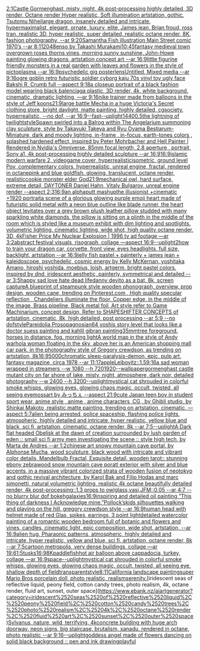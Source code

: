 [2:1](https://www.ebank.nz/aiartgenerator?category=2%3A1)[Castle Gormenghast, misty, night, 4k post-processing highly detailed, 3D render, Octane render Hyper realistic, Soft illumination artstation, gothic, Tsutomu Nihei](https://www.ebank.nz/aiartgenerator?category=Castle%2520Gormenghast%2C%2520misty%2C%2520night%2C%25204k%2520post-processing%2520highly%2520detailed%2C%25203D%2520render%2C%2520Octane%2520render%2520Hyper%2520realistic%2C%2520Soft%2520illumination%2520artstation%2C%2520gothic%2C%2520Tsutomu%2520Nihei)[large dragon, insanely detailed and intricate, hypermaximalist, elegant, ornate, luxury, elite, James jean, Brian froud, ross tran, realistic 3D, hyper realistic, super detailed, realistic octane render, 8K, fashion photography, --ar 9:20](https://www.ebank.nz/aiartgenerator?category=large%2520dragon%2C%2520insanely%2520detailed%2520and%2520intricate%2C%2520hypermaximalist%2C%2520elegant%2C%2520ornate%2C%2520luxury%2C%2520elite%2C%2520James%2520jean%2C%2520Brian%2520froud%2C%2520ross%2520tran%2C%2520realistic%25203D%2C%2520hyper%2520realistic%2C%2520super%2520detailed%2C%2520realistic%2520octane%2520render%2C%25208K%2C%2520fashion%2520photography%2C%2520--ar%25209%3A20)[Samantha Fish illustration Main Street comic 1970’s --ar 8:11](https://www.ebank.nz/aiartgenerator?category=Samantha%2520Fish%2520illustration%2520Main%2520Street%2520comic%25201970%E2%80%99s%2520--ar%25208%3A11)[2048](https://www.ebank.nz/aiartgenerator?category=2048)[enso by Takashi Murakami](https://www.ebank.nz/aiartgenerator?category=enso%2520by%2520Takashi%2520Murakami)[10:45](https://www.ebank.nz/aiartgenerator?category=10%3A45)[fantasy medieval town overgrown roses thorns vines, morning sunny sunshine, John-Howe painting glowing dragons, artstation concept art --ar 16:9](https://www.ebank.nz/aiartgenerator?category=fantasy%2520medieval%2520town%2520overgrown%2520roses%2520thorns%2520vines%2C%2520morning%2520sunny%2520sunshine%2C%2520John-Howe%2520painting%2520glowing%2520dragons%2C%2520artstation%2520concept%2520art%2520--ar%252016%3A9)[little figurine friendly monsters in a real garden with leaves and flowers in the style of pictoplasma --ar 16:9](https://www.ebank.nz/aiartgenerator?category=little%2520figurine%2520friendly%2520monsters%2520in%2520a%2520real%2520garden%2520with%2520leaves%2520and%2520flowers%2520in%2520the%2520style%2520of%2520pictoplasma%2520--ar%252016%3A9)[psychedelic gig poster](https://www.ebank.nz/aiartgenerator?category=psychedelic%2520gig%2520poster)[lens](https://www.ebank.nz/aiartgenerator?category=lens)[Untitled, Mixed media --ar 9:16](https://www.ebank.nz/aiartgenerator?category=Untitled%2C%2520Mixed%2520media%2520--ar%25209%3A16)[ogre goblin retro futuristic soldier cyborg kaju 70s vinyl toy ugly face Bakshi R. Crumb full    --aspect 9:18](https://www.ebank.nz/aiartgenerator?category=ogre%2520goblin%2520retro%2520futuristic%2520soldier%2520cyborg%2520kaju%252070s%2520vinyl%2520toy%2520ugly%2520face%2520Bakshi%2520R.%2520Crumb%2520full%2520%2520%2520%2520--aspect%25209%3A18)[a closeup portrait of a black fashion model wearing black balenciaga plastic, 3D render, 4k, white background, cinematic, dramatic lighting, —ar 9:16](https://www.ebank.nz/aiartgenerator?category=a%2520closeup%2520portrait%2520of%2520a%2520black%2520fashion%2520model%2520wearing%2520black%2520balenciaga%2520plastic%2C%25203D%2520render%2C%25204k%2C%2520white%2520background%2C%2520cinematic%2C%2520dramatic%2520lighting%2C%2520%E2%80%94ar%25209%3A16)[nike trainer made from balloons in the style of Jeff koons](https://www.ebank.nz/aiartgenerator?category=nike%2520trainer%2520made%2520from%2520balloons%2520in%2520the%2520style%2520of%2520Jeff%2520koons)[21:9](https://www.ebank.nz/aiartgenerator?category=21%3A9)[large battle Mecha in a huge Victoria's Secret clothing store, bright daylight, matte painting, highly detailed, cgsociety, hyperrealistic, --no dof, --ar 16:9](https://www.ebank.nz/aiartgenerator?category=large%2520battle%2520Mecha%2520in%2520a%2520huge%2520Victoria%27s%2520Secret%2520clothing%2520store%2C%2520bright%2520daylight%2C%2520matte%2520painting%2C%2520highly%2520detailed%2C%2520cgsociety%2C%2520hyperrealistic%2C%2520--no%2520dof%2C%2520--ar%252016%3A9)[--fast](https://www.ebank.nz/aiartgenerator?category=--fast)[--uplight](https://www.ebank.nz/aiartgenerator?category=--uplight)[1440](https://www.ebank.nz/aiartgenerator?category=1440)[0.5](https://www.ebank.nz/aiartgenerator?category=0.5)[the lightning of twilight](https://www.ebank.nz/aiartgenerator?category=the%2520lightning%2520of%2520twilight)[style](https://www.ebank.nz/aiartgenerator?category=style)[Spawn swirled into a Balrog within The Angelarium summoning clay sculpture, style by Takayuki Takeya and Ryu Oyama Bestiarum-Miniature, dark and moody lighting, in-frame , in-focus, earth-tones colors , splashed hardened effect, inspired by Peter Mohrbacher and Hell Painter | Rendered in Nvidia's Omniverse, 85mm focal length, 2.8 aperture , portrait, Sony a1, 4k post-processing highly detailed sculpture --ar 16:9](https://www.ebank.nz/aiartgenerator?category=Spawn%2520swirled%2520into%2520a%2520Balrog%2520within%2520The%2520Angelarium%2520summoning%2520clay%2520sculpture%2C%2520style%2520by%2520Takayuki%2520Takeya%2520and%2520Ryu%2520Oyama%2520Bestiarum-Miniature%2C%2520dark%2520and%2520moody%2520lighting%2C%2520in-frame%2520%2C%2520in-focus%2C%2520earth-tones%2520colors%2520%2C%2520splashed%2520hardened%2520effect%2C%2520inspired%2520by%2520Peter%2520Mohrbacher%2520and%2520Hell%2520Painter%2520%7C%2520Rendered%2520in%2520Nvidia%27s%2520Omniverse%2C%252085mm%2520focal%2520length%2C%25202.8%2520aperture%2520%2C%2520portrait%2C%2520Sony%2520a1%2C%25204k%2520post-processing%2520highly%2520detailed%2520sculpture%2520--ar%252016%3A9)[16:9](https://www.ebank.nz/aiartgenerator?category=16%3A9)[islamic modern warfare 2, videogame cover, hyperrealistic](https://www.ebank.nz/aiartgenerator?category=islamic%2520modern%2520warfare%25202%2C%2520videogame%2520cover%2C%2520hyperrealistic)[isometric, ground level Pov, complementary colors, hyperrealistic, unreal engine, fractal, rendered in octane](https://www.ebank.nz/aiartgenerator?category=isometric%2C%2520ground%2520level%2520Pov%2C%2520complementary%2520colors%2C%2520hyperrealistic%2C%2520unreal%2520engine%2C%2520fractal%2C%2520rendered%2520in%2520octane)[pink and blue goldfish, glowing, translucent, octane render, realistic](https://www.ebank.nz/aiartgenerator?category=pink%2520and%2520blue%2520goldfish%2C%2520glowing%2C%2520translucent%2C%2520octane%2520render%2C%2520realistic)[cookie monster elder God](https://www.ebank.nz/aiartgenerator?category=cookie%2520monster%2520elder%2520God)[21:9](https://www.ebank.nz/aiartgenerator?category=21%3A9)[mechanical owl, hard surface, extreme detail, DAYTONER Daniel Hahn, Vitaly Bulgarov, unreal engine render --aspect 2:3](https://www.ebank.nz/aiartgenerator?category=mechanical%2520owl%2C%2520hard%2520surface%2C%2520extreme%2520detail%2C%2520DAYTONER%2520Daniel%2520Hahn%2C%2520Vitaly%2520Bulgarov%2C%2520unreal%2520engine%2520render%2520--aspect%25202%3A3)[16:9](https://www.ebank.nz/aiartgenerator?category=16%3A9)[an alphaputt mashup](https://www.ebank.nz/aiartgenerator?category=an%2520alphaputt%2520mashup)[the illusionist +cinematic +1920 portrait](https://www.ebank.nz/aiartgenerator?category=the%2520illusionist%2520%2Bcinematic%2520%2B1920%2520portrait)[a scene of a glorious glowing purple emoji heart made of futuristic solid metal with a neon blue outline like blade runner, the heart object levitates over a grey brown plush leather pillow studded with many sparkling white diamonds, the pillow is sitting on a plinth in the middle of the room which is styled like a museum exhibit with dim lighting and spotlights, volumetric lighting, cinematic lighting, wide shot, high quality octane render, 3D, 4k](https://www.ebank.nz/aiartgenerator?category=a%2520scene%2520of%2520a%2520glorious%2520glowing%2520purple%2520emoji%2520heart%2520made%2520of%2520futuristic%2520solid%2520metal%2520with%2520a%2520neon%2520blue%2520outline%2520like%2520blade%2520runner%2C%2520the%2520heart%2520object%2520levitates%2520over%2520a%2520grey%2520brown%2520plush%2520leather%2520pillow%2520studded%2520with%2520many%2520sparkling%2520white%2520diamonds%2C%2520the%2520pillow%2520is%2520sitting%2520on%2520a%2520plinth%2520in%2520the%2520middle%2520of%2520the%2520room%2520which%2520is%2520styled%2520like%2520a%2520museum%2520exhibit%2520with%2520dim%2520lighting%2520and%2520spotlights%2C%2520volumetric%2520lighting%2C%2520cinematic%2520lighting%2C%2520wide%2520shot%2C%2520high%2520quality%2520octane%2520render%2C%25203D%2C%25204k)[Fisher Price My Nuclear Explosion | 1996 tv ad footage —ar 3:2](https://www.ebank.nz/aiartgenerator?category=Fisher%2520Price%2520My%2520Nuclear%2520Explosion%2520%7C%25201996%2520tv%2520ad%2520footage%2520%E2%80%94ar%25203%3A2)[abstract festival visuals, risograph, collage —aspect 16:9](https://www.ebank.nz/aiartgenerator?category=abstract%2520festival%2520visuals%2C%2520risograph%2C%2520collage%2520%E2%80%94aspect%252016%3A9)[--uplight](https://www.ebank.nz/aiartgenerator?category=--uplight)[2](https://www.ebank.nz/aiartgenerator?category=2)[how to train your dragon car, corvette, front view, eyes headlights, full size, backlight, artstation --ar 16:9](https://www.ebank.nz/aiartgenerator?category=how%2520to%2520train%2520your%2520dragon%2520car%2C%2520corvette%2C%2520front%2520view%2C%2520eyes%2520headlights%2C%2520full%2520size%2C%2520backlight%2C%2520artstation%2520--ar%252016%3A9)[jelly fish pastel + painterly + james jean + kaleidoscope, psychedelic, cosmic energy by Kelly McKernan, yoshitaka Amano, hiroshi yoshida, moebius, loish, artgerm, bright pastel colors, inspired by dnd, iridescent aesthetic, painterly, symmetrical and detailed --ar 3:5](https://www.ebank.nz/aiartgenerator?category=jelly%2520fish%2520pastel%2520%2B%2520painterly%2520%2B%2520james%2520jean%2520%2B%2520kaleidoscope%2C%2520psychedelic%2C%2520cosmic%2520energy%2520by%2520Kelly%2520McKernan%2C%2520yoshitaka%2520Amano%2C%2520hiroshi%2520yoshida%2C%2520moebius%2C%2520loish%2C%2520artgerm%2C%2520bright%2520pastel%2520colors%2C%2520inspired%2520by%2520dnd%2C%2520iridescent%2520aesthetic%2C%2520painterly%2C%2520symmetrical%2520and%2520detailed%2520--ar%25203%3A5)[happy sad love hate dead life](https://www.ebank.nz/aiartgenerator?category=happy%2520sad%2520love%2520hate%2520dead%2520life)[danny devito as a bat, 8k, screen capture](https://www.ebank.nz/aiartgenerator?category=danny%2520devito%2520as%2520a%2520bat%2C%25208k%2C%2520screen%2520capture)[A blueprint of steampunk style wooden phonograph,  overview, prop design, wooden cane,  trending on Pinterest.com  , High quality specular reflection ,  Chandeliers illuminate the floor, Copper  edge, in the middle of the image, Brass pipeline,  Black metal foil,  Art style refer to Game Machinarium.  concept design, Refer to SHAPESHIFTER CONCEPTS  of artstation, cinematic,  8k, high detailed,  post processing    --ar 5:9   --no dof](https://www.ebank.nz/aiartgenerator?category=A%2520blueprint%2520of%2520steampunk%2520style%2520wooden%2520phonograph%2C%2520%2520overview%2C%2520prop%2520design%2C%2520wooden%2520cane%2C%2520%2520trending%2520on%2520Pinterest.com%2520%2520%2C%2520High%2520quality%2520specular%2520reflection%2520%2C%2520%2520Chandeliers%2520illuminate%2520the%2520floor%2C%2520Copper%2520%2520edge%2C%2520in%2520the%2520middle%2520of%2520the%2520image%2C%2520Brass%2520pipeline%2C%2520%2520Black%2520metal%2520foil%2C%2520%2520Art%2520style%2520refer%2520to%2520Game%2520Machinarium.%2520%2520concept%2520design%2C%2520Refer%2520to%2520SHAPESHIFTER%2520CONCEPTS%2520%2520of%2520artstation%2C%2520cinematic%2C%2520%25208k%2C%2520high%2520detailed%2C%2520%2520post%2520processing%2520%2520%2520%2520--ar%25205%3A9%2520%2520%2520--no%2520dof)[style](https://www.ebank.nz/aiartgenerator?category=style)[Pareidolia Prosopagnosia](https://www.ebank.nz/aiartgenerator?category=Pareidolia%2520Prosopagnosia)[n64 yoshis story level that looks like a doctor suess painting and kahlil gibran painting](https://www.ebank.nz/aiartgenerator?category=n64%2520yoshis%2520story%2520level%2520that%2520looks%2520like%2520a%2520doctor%2520suess%2520painting%2520and%2520kahlil%2520gibran%2520painting)[35mm](https://www.ebank.nz/aiartgenerator?category=35mm)[tree foreground. horses in distance. fog. morning light](https://www.ebank.nz/aiartgenerator?category=tree%2520foreground.%2520horses%2520in%2520distance.%2520fog.%2520morning%2520light)[A world map in the style of Andy warhol](https://www.ebank.nz/aiartgenerator?category=A%2520world%2520map%2520in%2520the%2520style%2520of%2520Andy%2520warhol)[a woman floating in the sky, above her is an American shopping mall car park, in the photography style of Gregory crewdson, as trending on artstation, 8k](https://www.ebank.nz/aiartgenerator?category=a%2520woman%2520floating%2520in%2520the%2520sky%2C%2520above%2520her%2520is%2520an%2520American%2520shopping%2520mall%2520car%2520park%2C%2520in%2520the%2520photography%2520style%2520of%2520Gregory%2520crewdson%2C%2520as%2520trending%2520on%2520artstation%2C%25208k)[16:9](https://www.ebank.nz/aiartgenerator?category=16%3A9)[5000](https://www.ebank.nz/aiartgenerator?category=5000)[chromatic sleep-paralysis-demon, epic, pulp art, fantasy magazine, circa 1978 --ar 11:17](https://www.ebank.nz/aiartgenerator?category=chromatic%2520sleep-paralysis-demon%2C%2520epic%2C%2520pulp%2520art%2C%2520fantasy%2520magazine%2C%2520circa%25201978%2520--ar%252011%3A17)[apple](https://www.ebank.nz/aiartgenerator?category=apple)[Leibovitz::1.5](https://www.ebank.nz/aiartgenerator?category=Leibovitz%3A%3A1.5)[9:16](https://www.ebank.nz/aiartgenerator?category=9%3A16)[a sad woman wrapped in streamers --w 1080 --h 720](https://www.ebank.nz/aiartgenerator?category=a%2520sad%2520woman%2520wrapped%2520in%2520streamers%2520--w%25201080%2520--h%2520720)[1920](https://www.ebank.nz/aiartgenerator?category=1920)[--wallpaper](https://www.ebank.nz/aiartgenerator?category=--wallpaper)[gormenghast castle mutant city on far shore of lake, misty, night, atmosphere, dark noir, detailed photography --w 2400 --h 3200](https://www.ebank.nz/aiartgenerator?category=gormenghast%2520castle%2520mutant%2520city%2520on%2520far%2520shore%2520of%2520lake%2C%2520misty%2C%2520night%2C%2520atmosphere%2C%2520dark%2520noir%2C%2520detailed%2520photography%2520--w%25202400%2520--h%25203200)[--uplight](https://www.ebank.nz/aiartgenerator?category=--uplight)[mystical cat shrouded in colorful smoke whisps, glowing eyes, glowing chaos magic, occult, twisted, all seeing eye](https://www.ebank.nz/aiartgenerator?category=mystical%2520cat%2520shrouded%2520in%2520colorful%2520smoke%2520whisps%2C%2520glowing%2520eyes%2C%2520glowing%2520chaos%2520magic%2C%2520occult%2C%2520twisted%2C%2520all%2520seeing%2520eye)[moss](https://www.ebank.nz/aiartgenerator?category=moss)[art by みっちぇ --aspect 21:9](https://www.ebank.nz/aiartgenerator?category=art%2520by%2520%E3%81%BF%E3%81%A3%E3%81%A1%E3%81%87%2520--aspect%252021%3A9)[cute Japan  teen boy in student  sport wear, anime style , anime , anime characters ,CG , by Ghibli studio, by Shinkai Makoto ,realistic,matte painting, trending on artstation, cinematic, —aspect 5:7](https://www.ebank.nz/aiartgenerator?category=cute%2520Japan%2520%2520teen%2520boy%2520in%2520student%2520%2520sport%2520wear%2C%2520anime%2520style%2520%2C%2520anime%2520%2C%2520anime%2520characters%2520%2CCG%2520%2C%2520by%2520Ghibli%2520studio%2C%2520by%2520Shinkai%2520Makoto%2520%2Crealistic%2Cmatte%2520painting%2C%2520trending%2520on%2520artstation%2C%2520cinematic%2C%2520%E2%80%94aspect%25205%3A7)[alien being arrested, police spaceship, flashing police lights, atmospheric, highly detailed and intricate, hyper realistic, yellow blue and black, sci fi, artstation, cinematic, octane render, 8k --ar 7:5](https://www.ebank.nz/aiartgenerator?category=alien%2520being%2520arrested%2C%2520police%2520spaceship%2C%2520flashing%2520police%2520lights%2C%2520atmospheric%2C%2520highly%2520detailed%2520and%2520intricate%2C%2520hyper%2520realistic%2C%2520yellow%2520blue%2520and%2520black%2C%2520sci%2520fi%2C%2520artstation%2C%2520cinematic%2C%2520octane%2520render%2C%25208k%2520--ar%25207%3A5)[--uplight](https://www.ebank.nz/aiartgenerator?category=--uplight)[A Dark flat headed Obelisk  at the dawn of creation surrounded by lush garden of eden :: small sci fi army men investigating the scene :: style high tech, by Marta de Andres --ar 1:2](https://www.ebank.nz/aiartgenerator?category=A%2520Dark%2520flat%2520headed%2520Obelisk%2520%2520at%2520the%2520dawn%2520of%2520creation%2520surrounded%2520by%2520lush%2520garden%2520of%2520eden%2520%3A%3A%2520small%2520sci%2520fi%2520army%2520men%2520investigating%2520the%2520scene%2520%3A%3A%2520style%2520high%2520tech%2C%2520by%2520Marta%2520de%2520Andres%2520--ar%25201%3A2)[chinese art snowy mountain cave portal, by Alphonse Mucha, wood sculpture, black wood with intricate and vibrant color details, Mandelbulb Fractal, Exquisite detail, wooden tarot:: stunning ebony zebrawood snow mountain cave poratl exterior with silver and blue accents, in a massive vibrant colorized strata of wooden fusion of neotokyo and gothic revival architecture, by Karol Bak and Filip Hodas and marc simonetti, natural volumetric lighting, realistic 4k octane beautifully detailed render, 4k post-processing::1.3 props to owlglass,vasi,JFM::0.05 --ar 4:7  --no blurry blur dof bokeh](https://www.ebank.nz/aiartgenerator?category=chinese%2520art%2520snowy%2520mountain%2520cave%2520portal%2C%2520by%2520Alphonse%2520Mucha%2C%2520wood%2520sculpture%2C%2520black%2520wood%2520with%2520intricate%2520and%2520vibrant%2520color%2520details%2C%2520Mandelbulb%2520Fractal%2C%2520Exquisite%2520detail%2C%2520wooden%2520tarot%3A%3A%2520stunning%2520ebony%2520zebrawood%2520snow%2520mountain%2520cave%2520poratl%2520exterior%2520with%2520silver%2520and%2520blue%2520accents%2C%2520in%2520a%2520massive%2520vibrant%2520colorized%2520strata%2520of%2520wooden%2520fusion%2520of%2520neotokyo%2520and%2520gothic%2520revival%2520architecture%2C%2520by%2520Karol%2520Bak%2520and%2520Filip%2520Hodas%2520and%2520marc%2520simonetti%2C%2520natural%2520volumetric%2520lighting%2C%2520realistic%25204k%2520octane%2520beautifully%2520detailed%2520render%2C%25204k%2520post-processing%3A%3A1.3%2520props%2520to%2520owlglass%2Cvasi%2CJFM%3A%3A0.05%2520--ar%25204%3A7%2520%2520--no%2520blurry%2520blur%2520dof%2520bokeh)[galaxies](https://www.ebank.nz/aiartgenerator?category=galaxies)[16:9](https://www.ebank.nz/aiartgenerator?category=16%3A9)[inspiring and detailed oil painting “This thing of darkness I Acknowledge mine.”](https://www.ebank.nz/aiartgenerator?category=inspiring%2520and%2520detailed%2520oil%2520painting%2520%E2%80%9CThis%2520thing%2520of%2520darkness%2520I%2520Acknowledge%2520mine.%E2%80%9D)[Pollock’s](https://www.ebank.nz/aiartgenerator?category=Pollock%E2%80%99s)[kids silhouettes walking and playing on the hill, gregory crewdson style --ar 16:9](https://www.ebank.nz/aiartgenerator?category=kids%2520silhouettes%2520walking%2520and%2520playing%2520on%2520the%2520hill%2C%2520gregory%2520crewdson%2520style%2520--ar%252016%3A9)[human head with helmet made of red Glas, spikes, earrings, 3 point light](https://www.ebank.nz/aiartgenerator?category=human%2520head%2520with%2520helmet%2520made%2520of%2520red%2520Glas%2C%2520spikes%2C%2520earrings%2C%25203%2520point%2520light)[detailed watercolor painting of a romantic wooden bedroom full of botanic and flowers and vines, candles, cinematic light, epic composition, wide shot, artstation, --ar 16:9](https://www.ebank.nz/aiartgenerator?category=detailed%2520watercolor%2520painting%2520of%2520a%2520romantic%2520wooden%2520bedroom%2520full%2520of%2520botanic%2520and%2520flowers%2520and%2520vines%2C%2520candles%2C%2520cinematic%2520light%2C%2520epic%2520composition%2C%2520wide%2520shot%2C%2520artstation%2C%2520--ar%252016%3A9)[alien hug, Pharaonic patterns, atmospheric, highly detailed and intricate, hyper realistic, yellow and blue, sci fi, artstation, octane render, 8k --ar 7:5](https://www.ebank.nz/aiartgenerator?category=alien%2520hug%2C%2520Pharaonic%2520patterns%2C%2520atmospheric%2C%2520highly%2520detailed%2520and%2520intricate%2C%2520hyper%2520realistic%2C%2520yellow%2520and%2520blue%2C%2520sci%2520fi%2C%2520artstation%2C%2520octane%2520render%2C%25208k%2520--ar%25207%3A5)[cartoon metropolis, very dense buildings, collage —ar 19:6](https://www.ebank.nz/aiartgenerator?category=cartoon%2520metropolis%2C%2520very%2520dense%2520buildings%2C%2520collage%2520%E2%80%94ar%252019%3A6)[1:5](https://www.ebank.nz/aiartgenerator?category=1%3A5)[tusks](https://www.ebank.nz/aiartgenerator?category=tusks)[16:9](https://www.ebank.nz/aiartgenerator?category=16%3A9)[8K](https://www.ebank.nz/aiartgenerator?category=8K)[paddlefish](https://www.ebank.nz/aiartgenerator?category=paddlefish)[hot air balloon above cappadocia, turkey, collage —ar 16:9](https://www.ebank.nz/aiartgenerator?category=hot%2520air%2520balloon%2520above%2520cappadocia%2C%2520turkey%2C%2520collage%2520%E2%80%94ar%252016%3A9)[space](https://www.ebank.nz/aiartgenerator?category=space)[--uplight](https://www.ebank.nz/aiartgenerator?category=--uplight)[mystical cat shrouded in colorful smoke whisps, glowing eyes, glowing chaos magic, occult, twisted, all seeing eye, shallow depth of field](https://www.ebank.nz/aiartgenerator?category=mystical%2520cat%2520shrouded%2520in%2520colorful%2520smoke%2520whisps%2C%2520glowing%2520eyes%2C%2520glowing%2520chaos%2520magic%2C%2520occult%2C%2520twisted%2C%2520all%2520seeing%2520eye%2C%2520shallow%2520depth%2520of%2520field)[transparent](https://www.ebank.nz/aiartgenerator?category=transparent)[style](https://www.ebank.nz/aiartgenerator?category=style)[8:11](https://www.ebank.nz/aiartgenerator?category=8%3A11)[California landscape painting](https://www.ebank.nz/aiartgenerator?category=California%2520landscape%2520painting)[super Mario Bros porcelain doll, photo realistic, realism](https://www.ebank.nz/aiartgenerator?category=super%2520Mario%2520Bros%2520porcelain%2520doll%2C%2520photo%2520realistic%2C%2520realism)[serenity.](https://www.ebank.nz/aiartgenerator?category=serenity.)[iridescent seas of reflective liquid, peony field, cotton candy trees, photo realism, 4k, octane render, fluid art, sunset, outer space](https://www.ebank.nz/aiartgenerator?category=iridescent%2520seas%2520of%2520reflective%2520liquid%2C%2520peony%2520field%2C%2520cotton%2520candy%2520trees%2C%2520photo%2520realism%2C%25204k%2C%2520octane%2520render%2C%2520fluid%2520art%2C%2520sunset%2C%2520outer%2520space)[Sylvanus, nature, wild, terrifying, 4k](https://www.ebank.nz/aiartgenerator?category=Sylvanus%2C%2520nature%2C%2520wild%2C%2520terrifying%2C%25204k)[concrete building with huge arch doorway, neon signs, big staircase, brutalism, xanadu, rendered in octane, photo realistic --ar 9:16](https://www.ebank.nz/aiartgenerator?category=concrete%2520building%2520with%2520huge%2520arch%2520doorway%2C%2520neon%2520signs%2C%2520big%2520staircase%2C%2520brutalism%2C%2520xanadu%2C%2520rendered%2520in%2520octane%2C%2520photo%2520realistic%2520--ar%25209%3A16)[--uplight](https://www.ebank.nz/aiartgenerator?category=--uplight)[goddess angel made of flowers dancing on solid black background :: pen and ink drawing](https://www.ebank.nz/aiartgenerator?category=goddess%2520angel%2520made%2520of%2520flowers%2520dancing%2520on%2520solid%2520black%2520background%2520%3A%3A%2520pen%2520and%2520ink%2520drawing)[playful](https://www.ebank.nz/aiartgenerator?category=playful)